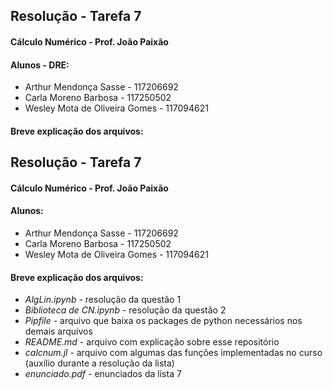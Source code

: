 ## Resolução - Tarefa 7
#### Cálculo Numérico - Prof. João Paixão

#### Alunos - DRE: 
- Arthur Mendonça Sasse - 117206692
- Carla Moreno Barbosa - 117250502
- Wesley Mota de Oliveira Gomes - 117094621

#### Breve explicação dos arquivos: 
## Resolução - Tarefa 7
#### Cálculo Numérico - Prof. João Paixão

#### Alunos: 
- Arthur Mendonça Sasse - 117206692
- Carla Moreno Barbosa - 117250502
- Wesley Mota de Oliveira Gomes - 117094621

#### Breve explicação dos arquivos: 
- _AlgLin.ipynb_ - resolução da questão 1
- _Biblioteca de CN.ipynb_ - resolução da questão 2
- _Pipfile_ - arquivo que baixa os packages de python necessários nos demais arquivos
- _README.md_ - arquivo com explicação sobre esse repositório
- _calcnum.jl_ - arquivo com algumas das funções implementadas no curso (auxílio durante a resolução da lista)
- _enunciado.pdf_ - enunciados da lista 7

